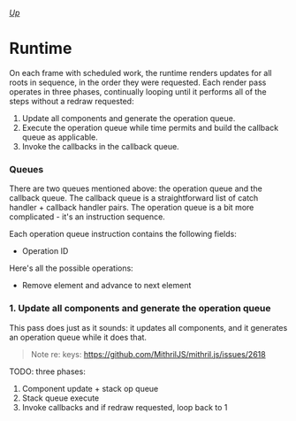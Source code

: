 [*Up*](./README.md)

# Runtime

On each frame with scheduled work, the runtime renders updates for all roots in sequence, in the order they were requested. Each render pass operates in three phases, continually looping until it performs all of the steps without a redraw requested:

1. Update all components and generate the operation queue.
2. Execute the operation queue while time permits and build the callback queue as applicable.
3. Invoke the callbacks in the callback queue.

### Queues

There are two queues mentioned above: the operation queue and the callback queue. The callback queue is a straightforward list of catch handler + callback handler pairs. The operation queue is a bit more complicated - it's an instruction sequence.

Each operation queue instruction contains the following fields:

- Operation ID

Here's all the possible operations:

- Remove element and advance to next element

### 1. Update all components and generate the operation queue

This pass does just as it sounds: it updates all components, and it generates an operation queue while it does that.

> Note re: keys: https://github.com/MithrilJS/mithril.js/issues/2618

TODO: three phases:

1. Component update + stack op queue
2. Stack queue execute
3. Invoke callbacks and if redraw requested, loop back to 1
